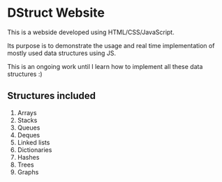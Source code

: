 # DStruct Website

This is a webside developed using HTML/CSS/JavaScript.

Its purpose is to demonstrate the usage and real time implementation of mostly used data structures using JS.

This is an ongoing work until I learn how to implement all these data structures :)

## Structures included

1. Arrays
2. Stacks
3. Queues
4. Deques
5. Linked lists
6. Dictionaries
7. Hashes
8. Trees
9. Graphs
